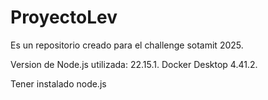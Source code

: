 # ProyectoLev
Es un repositorio creado para el challenge sotamit 2025.


Version de Node.js utilizada: 22.15.1.
Docker Desktop 4.41.2.

Tener instalado node.js
